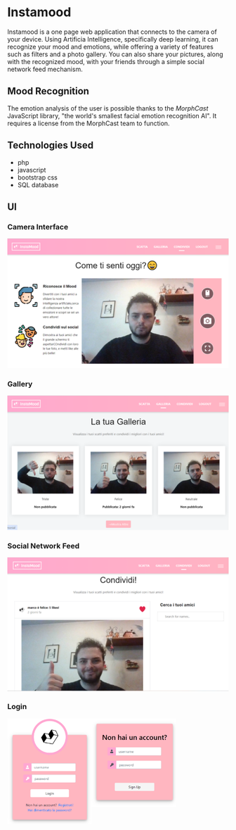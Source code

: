 # Instamood

Instamood is a one page web application that connects to the camera of your device. Using Artificia Intelligence, specifically deep learning, 
it can recognize your mood and emotions, while offering a variety of features such as filters and a photo gallery.
You can also share your pictures, along with the recognized mood, with your friends through a simple social network feed mechanism.

## Mood Recognition

The emotion analysis of the user is possible thanks to the *MorphCast* JavaScript library, "the world's smallest facial emotion recognition AI". It requires a license from the MorphCast team to function.

## Technologies Used

- php
- javascript
- bootstrap css
- SQL database

## UI

### Camera Interface

<div align="center">
    <img src="img/main_desktop.PNG"  alt="Tablut Game"/>
</div>

### Gallery

<div align="center">
    <img src="img/gallery_desktop.PNG"  alt="Tablut Game"/>
</div>

### Social Network Feed

<div align="center">
    <img src="img/feed_desktop.PNG"  alt="Tablut Game"/>
</div>

### Login

<div align="center">
<img src="img/login1.PNG" alt="Image 1" style="float: left; width: 20vw;" />
<img src="img/login2.PNG" alt="Image 2" style="float: left; width: 20vw;" />
</div>
